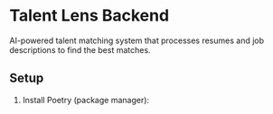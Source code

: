 # Talent Lens Backend

AI-powered talent matching system that processes resumes and job descriptions to find the best matches.

## Setup

1. Install Poetry (package manager):